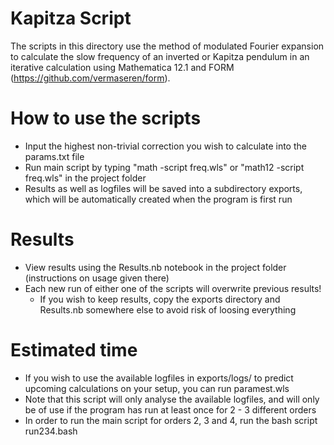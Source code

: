 # Kapitza Script
The scripts in this directory use the method of modulated Fourier expansion to calculate the slow frequency of an inverted or Kapitza pendulum in an iterative calculation using Mathematica 12.1 and FORM (https://github.com/vermaseren/form).
# How to use the scripts
  - Input the highest non-trivial correction you wish to calculate into the params.txt file
  - Run main script by typing "math -script freq.wls" or "math12 -script freq.wls" in the project folder
  - Results as well as logfiles will be saved into a subdirectory exports, which will be automatically created when the program is first run
# Results
  - View results using the Results.nb notebook in the project folder (instructions on usage given there)
  - Each new run of either one of the scripts will overwrite previous results!
    - If you wish to keep results, copy the exports directory and Results.nb somewhere else to avoid risk of loosing everything 
# Estimated time
  - If you wish to use the available logfiles in exports/logs/ to predict upcoming calculations on your setup, you can run paramest.wls
  - Note that this script will only analyse the available logfiles, and will only be of use if the program has run at least once for 2 - 3 different orders
  - In order to run the main script for orders 2, 3 and 4, run the bash script run234.bash
